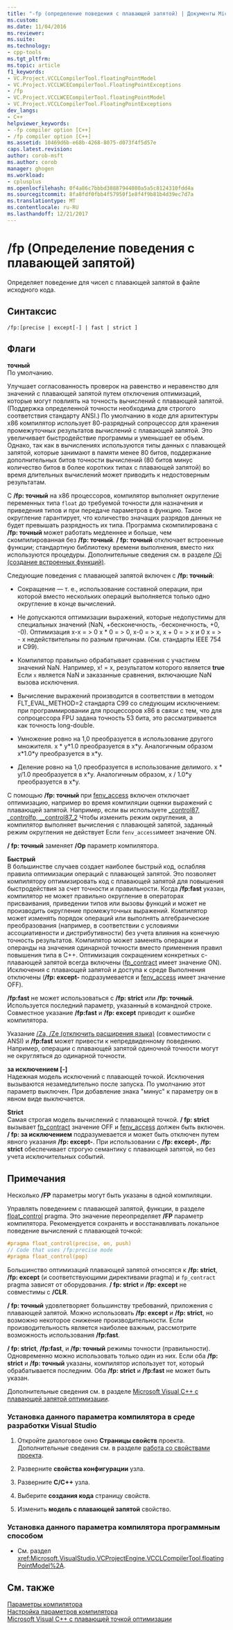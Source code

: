 ```yaml
---
title: "-fp (определение поведения с плавающей запятой) | Документы Microsoft"
ms.custom: 
ms.date: 11/04/2016
ms.reviewer: 
ms.suite: 
ms.technology:
- cpp-tools
ms.tgt_pltfrm: 
ms.topic: article
f1_keywords:
- VC.Project.VCCLCompilerTool.floatingPointModel
- VC.Project.VCCLWCECompilerTool.FloatingPointExceptions
- /fp
- VC.Project.VCCLWCECompilerTool.floatingPointModel
- VC.Project.VCCLCompilerTool.FloatingPointExceptions
dev_langs:
- C++
helpviewer_keywords:
- -fp compiler option [C++]
- /fp compiler option [C++]
ms.assetid: 10469d6b-e68b-4268-8075-d073f4f5d57e
caps.latest.revision: 
author: corob-msft
ms.author: corob
manager: ghogen
ms.workload:
- cplusplus
ms.openlocfilehash: 0f4a86c7bbbd38887944080a5a5c8124310fdd4a
ms.sourcegitcommit: 8fa8fdf0fbb4f57950f1e8f4f9b81b4d39ec7d7a
ms.translationtype: MT
ms.contentlocale: ru-RU
ms.lasthandoff: 12/21/2017
---
```

# <a name="fp-specify-floating-point-behavior"></a>/fp (Определение поведения с плавающей запятой)
Определяет поведение для чисел с плавающей запятой в файле исходного кода.  
  
## <a name="syntax"></a>Синтаксис  
  
```  
/fp:[precise | except[-] | fast | strict ]  
```  
  
## <a name="flags"></a>Флаги  
 **точный**  
 По умолчанию.  
  
 Улучшает согласованность проверок на равенство и неравенство для значений с плавающей запятой путем отключения оптимизаций, которые могут повлиять на точность вычислений с плавающей запятой. (Поддержка определенной точности необходима для строгого соответствия стандарту ANSI.) По умолчанию в коде для архитектуры x86 компилятор использует 80-разрядный сопроцессор для хранения промежуточных результатов вычислений с плавающей запятой. Это увеличивает быстродействие программы и уменьшает ее объем. Однако, так как в вычислениях используются типы данных с плавающей запятой, которые занимают в памяти менее 80 битов, поддержание дополнительных битов точности вычислений (80 битов минус количество битов в более коротких типах с плавающей запятой) во время длительных вычислений может приводить к недостоверным результатам.  
  
 С **/fp: точный** на x86 процессоров, компилятор выполняет округление переменных типа `float` до требуемой точности для назначения и приведения типов и при передаче параметров в функцию. Такое округление гарантирует, что количество значащих разрядов данных не будет превышать разрядность их типа. Программа скомпилирована с **/fp: точный** может работать медленнее и больше, чем скомпилированная без **/fp: точный**. **/ fp: точный** отключает встроенные функции; стандартную библиотеку времени выполнения, вместо них используются процедуры. Дополнительные сведения см. в разделе [/Oi (создание встроенных функций)](../../build/reference/oi-generate-intrinsic-functions.md).  
  
 Следующие поведения с плавающей запятой включен с **/fp: точный**:  
  
-   Сокращение — т. е., использование составной операции, при которой вместо нескольких операций выполняется только одно округление в конце вычислений.  
  
-   Не допускаются оптимизации выражений, которые недопустимы для специальных значений (NaN, +бесконечность, -бесконечность, +0, -0). Оптимизация x-x = > 0 x * 0 = > 0, x-0 = > x, x + 0 = > x и 0 x = > - x недействительны по разным причинам. (См. стандарты IEEE 754 и C99).  
  
-   Компилятор правильно обрабатывает сравнения с участием значений NaN. Например, x! = x, результатом которого является **true** Если `x` является NaN и заказанные сравнения, включающие NaN вызова исключения.  
  
-   Вычисление выражений производится в соответствии в методом FLT_EVAL_METHOD=2 стандарта C99 со следующим исключением: при программировании для процессоров x86 в связи с тем, что для сопроцессора FPU задана точность 53 бита, это рассматривается как точность long-double.  
  
-   Умножение ровно на 1,0 преобразуется в использование другого множителя. x * y\*1.0 преобразуется в x\*y. Аналогичным образом x\*1.0\*y преобразуется в x\*y.  
  
-   Деление ровно на 1,0 преобразуется в использование делимого. x * y/1.0 преобразуется в x\*y. Аналогичным образом, x / 1.0\*y преобразуется в x\*y.  
  
 С помощью **/fp: точный** при [fenv_access](../../preprocessor/fenv-access.md) включен отключает оптимизацию, например во время компиляции оценки выражений с плавающей запятой. Например, если вы используете [_control87, _controlfp, \__control87_2](../../c-runtime-library/reference/control87-controlfp-control87-2.md) Чтобы изменить режим округления, а компилятор выполняет вычисления с плавающей запятой, заданный режим округления не действует Если `fenv_access`имеет значение ON.  
  
 **/ fp: точный** заменяет **/Op** параметр компилятора.  
  
 **Быстрый**  
 В большинстве случаев создает наиболее быстрый код, ослабляя правила оптимизации операций с плавающей запятой. Это позволяет компилятору оптимизировать код с плавающей запятой для повышения быстродействия за счет точности и правильности. Когда **/fp:fast** указан, компилятор не может правильно округление в операторах присваивания, приведении типов или вызовы функций и может не производить округление промежуточных выражений. Компилятор может изменять порядок операций или выполнять алгебраические преобразования (например, в соответствии с условиями ассоциативности и дистрибутивности) без учета влияния на конечную точность результатов. Компилятор может заменять операции и операнды на значения одинарной точности вместо применения правил повышения типа в C++. Оптимизация сокращением конкретных с-плавающей запятой всегда включены ([fp_contract](../../preprocessor/fp-contract.md) имеет значение ON). Исключения с плавающей запятой и доступа к среде Выполнения отключены (**/fp: except-** подразумевается и [fenv_access](../../preprocessor/fenv-access.md) имеет значение OFF).  
  
 **/fp:fast** не может использоваться с **/fp: strict** или **/fp: точный**. Используется последний параметр, указанный в командной строке. Совместное указание **/fp:fast** и **/fp: except** приводит к ошибке компилятора.  
  
 Указание [/Za, /Ze (отключить расширения языка)](../../build/reference/za-ze-disable-language-extensions.md) (совместимости с ANSI) и **/fp:fast** может привести к непредвиденному поведению. Например, операции с плавающей запятой одиночной точности могут не округляться до одинарной точности.  
  
 **за исключением [-]**  
 Надежная модель исключений с плавающей точкой. Исключения вызываются незамедлительно после запуска. По умолчанию этот параметр выключен. При добавление знака "минус" к параметру он в явном виде выключается.  
  
 **Strict**  
 Самая строгая модель вычислений с плавающей точкой. **/ fp: strict** вызывает [fp_contract](../../preprocessor/fp-contract.md) значение OFF и [fenv_access](../../preprocessor/fenv-access.md) должен быть включен. **/ fp: за исключением** подразумевается и может быть отключен путем явного указания **/fp: except-**. При использовании с **/fp: except-**, **/fp: strict** обеспечивает строгую семантику с плавающей запятой, но без учета исключительных событий.  
  
## <a name="remarks"></a>Примечания  
 Несколько **/FP** параметры могут быть указаны в одной компиляции.  
  
 Управлять поведением с плавающей запятой, функции, в разделе [float_control](../../preprocessor/float-control.md) pragma. Это значение переопределяет **/FP** параметр компилятора. Рекомендуется сохранять и восстанавливать локальное поведение вычислений с плавающей точкой:  
  
```cpp  
#pragma float_control(precise, on, push)  
// Code that uses /fp:precise mode  
#pragma float_control(pop)  
```  
  
 Большинство оптимизаций плавающей запятой относятся к **/fp: strict**, **/fp: except** (и соответствующими директивами pragma) и `fp_contract` pragma зависят от оборудования. **/ fp: strict** и **/fp: except** не совместимы с **/CLR**.  
  
 **/ fp: точный** удовлетворяет большинству требований, приложения с плавающей запятой. Можно использовать **/fp: except** и **/fp: strict**, но возможно некоторое снижение производительности. Если производительность является наиболее важным, рассмотрите возможность использования **/fp:fast**.  
  
 **/ fp: strict**, **/fp:fast**, и **/fp: точный** режимы точности (правильности). Одновременно можно использовать только один из них. Если оба **/fp: strict** и **/fp: точный** указаны, компилятор использует тот, который обрабатывается последним. Оба **/fp: strict** и **/fp:fast** не может быть указан.  
  
 Дополнительные сведения см. в разделе [Microsoft Visual C++ с плавающей запятой оптимизации](http://msdn.microsoft.com/library/aa289157.aspx).  
  
### <a name="to-set-this-compiler-option-in-the-visual-studio-development-environment"></a>Установка данного параметра компилятора в среде разработки Visual Studio  
  
1.  Откройте диалоговое окно **Страницы свойств** проекта. Дополнительные сведения см. в разделе [работа со свойствами проекта](../../ide/working-with-project-properties.md).  
  
2.  Разверните **свойства конфигурации** узла.  
  
3.  Разверните **C/C++** узла.  
  
4.  Выберите **создания кода** страницу свойств.  
  
5.  Изменить **модель с плавающей запятой** свойство.  
  
### <a name="to-set-this-compiler-option-programmatically"></a>Установка данного параметра компилятора программным способом  
  
-   См. раздел <xref:Microsoft.VisualStudio.VCProjectEngine.VCCLCompilerTool.floatingPointModel%2A>.  
  
## <a name="see-also"></a>См. также  
 [Параметры компилятора](../../build/reference/compiler-options.md)   
 [Настройка параметров компилятора](../../build/reference/setting-compiler-options.md)   
 [Microsoft Visual C++ с плавающей точкой оптимизации](http://msdn.microsoft.com/library/aa289157.aspx)